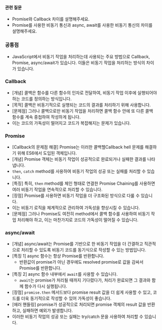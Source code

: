 #### 관련 질문
- Promise와 Callback 차이를 설명해주세요.
- Promise를 사용한 비동기 통신과 async, await를 사용한 비동기 통신의 차이를 설명해주세요.

### 공통점
- JavaScript에서 비동기 작업을 처리하는데 사용되는 주요 방법으로 Callback, Promise, async/await가 있습니다. 이들은 비동기 작업을 처리하는 방식의 차이가 있습니다.

### Callback
- [개념] 콜백은 함수를 다른 함수의 인자로 전달하여, 비동기 작업 이후에 실행되어야 하는 코드를 정의하는 방식입니다.
- [목적] 콜백은 비동기적으로 실행되는 코드의 결과를 처리하기 위해 사용합니다.
- [문제점] 그러나 콜백으로만 비동기 작업을 처리하면 콜백 함수 안에 또 다른 콜백 함수를 계속 중첩하여 작성하게 됩니다.
- 이는 코드의 가독성이 떨어지고 코드가 복잡해지는 문제가 있습니다.

### Promise
- [Callback의 문제점 해결] Promise는 이러한 콜백헬Callback hell 문제를 해결하기 위해 ES6에서 도입된 객체입니다.
- [개념] Promise 객체는 비동기 작업이 성공적으로 완료되거나 실패한 결과를 나타냅니다.
- `then`, `catch` method를 사용하여 비동기 작업의 성공 또는 실패를 처리할 수 있습니다.
- [특징] 특히, `then` method를 체인 형태로 연결한 Promise Chaining를 사용하면 여러 비동기 작업을 연속적으로 처리할 수 있습니다.
- [장점] Promise를 사용하면 비동기 작업을 더 구조화된 방식으로 다룰 수 있습니다.
- 이는 비동기 로직을 체계적으로 관리하여 가독성을 향상시킬 수 있습니다.
- [문제점] 그러나 Promise도 여전히 method에서 콜백 함수를 사용하여 비동기 작업 처리해야 하고, 이는 마찬가지로 코드의 가독성이 떨어질 수 있습니다.

### async/await
- [개념] async/await는 Promise를 기반으로 한 비동기 작업을 더 간결하고 직관적으로 처리할 수 있도록 비동기 코드를 동기식으로 작성할 수 있는 방법입니다.
- [특징 1] async 함수는 항상 Promise를 반환합니다. 
	- 반환값이 promise가 아닌 경우에도 resolved promise로 값을 감싸서 Promise를 반환합니다. 
- [특징 2] async 함수 내부에서 `await`를 사용할 수 있습니다.
	- `await`는 promise가 처리될 때까지 기다렸다가, 처리가 완료되면 그 결과와 함께 함수가 다시 실행됩니다.
- [장점] `promise.then` 메서드보다 promise result 값을 더 쉽게 사용할 수 있고, 코드를 더욱 동기적으로 작성할 수 있어 가독성이 좋습니다.
- [에러 핸들링] promise가 성공적으로 처리되면 promise 객체의 result 값을 반환하고, 실패하면 예외가 발생합니다.
- 이러한 비동기 작업의 성공 또는 실패는 try/catch 문을 사용하여 처리할 수 있습니다.
